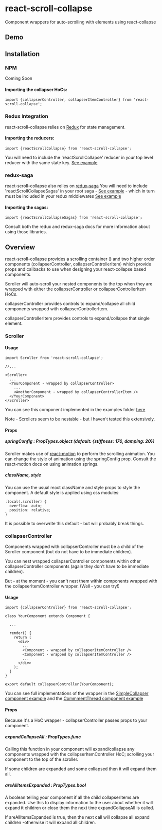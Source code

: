# react-scroll-collapse
Component wrappers for auto-scrolling with elements using react-collapse

## Demo

## Installation

### NPM
Coming Soon


#### Importing the collapser HoCs:
```
import {collapserController, collapserItemController} from 'react-scroll-collapse';
```

### Redux Integration

react-scroll-collapse relies on [Redux](https://github.com/reactjs/redux) for state management.

#### Importing the reducers:
```
import {reactScrollCollapse} from 'react-scroll-collapse';
```

You will need to include the 'reactScrollCollapse' reducer in your top level reducer with
the same state key.  [See example](https://github.com/danhaggard/react-scroll-collapse/examples/reducers/index.js)


### redux-saga

react-scroll-collapse also relies on [redux-saga](https://github.com/yelouafi/redux-saga)
You will need to include 'reactScrollCollapseSagas' in your root saga - [See example](https://github.com/danhaggard/react-scroll-collapse/blob/master/examples/sagas/index.js) - which in turn must be included in your redux middlewares [See example](https://github.com/danhaggard/react-scroll-collapse/blob/master/examples/stores/index.js)

#### Importing the sagas:
```
import {reactScrollCollapseSagas} from 'react-scroll-collapse';
```

Consult both the redux and redux-saga docs for more information about using those
libraries.


## Overview

react-scroll-collapse provides a scrolling container (<Scroller>) and two higher order components (collapserController, collapserControllerItem) which provide props
and callbacks to use when designing your react-collapse based components.

Scroller will auto-scroll your nested components to the top when they are wrapped
with either the collapserController or collapserControllerItem HoCs.

collapserController provides controls to expand/collapse all child components
wrapped with collapserControllerItem.

collapserControllerItem provides controls to expand/collapse that single element.


### Scroller

#### Usage

```
import Scroller from 'react-scroll-collapse';

//...

<Scroller>
  ...
  <YourComponent - wrapped by collapserController>
    ...
    <AnotherComponent - wrapped by collapserControllerItem />
  </YourComponent>
</Scroller>
```

You can see this component implemented in the examples folder [here](https://github.com/danhaggard/react-scroll-collapse/blob/master/examples/components/App.js)

Note - Scrollers seem to be nestable - but I haven't tested this extensively.


#### Props

##### springConfig : PropTypes.object (default: {stiffness: 170, damping: 20})

Scroller makes use of [react-motion](https://github.com/chenglou/react-motion) to
perform the scrolling animation.  You can change the style of animation using
the springConfig prop.  Consult the react-motion docs on using animation springs.

##### className, style

You can use the usual react className and style props to style the component.  A
default style is applied using css modules:

```
:local(.scroller) {
  overflow: auto;
  position: relative;
}
```

It is possible to overwrite this default - but will probably break things.


### collapserController

Components wrapped with collapserController must be a child of the Scroller
component (but do not have to be immediate children).

You can nest wrapped collapserController components within other collapserController components (again they don't have to be immediate children).

But - at the moment - you can't nest them within components wrapped with the
collapserItemController wrapper.  (Well - you can try!)

#### Usage
```
import {collapserController} from 'react-scroll-collapse';

class YourComponent extends Component {

  ...

  render() {
    return (
      <div>
        ...
        <Component - wrapped by collapserItemController />
        <Component - wrapped by collapserItemController />
        ...
      </div>
    );
  }
}

export default collapserController(YourComponent);
```

You can see full implementations of the wrapper in the [SimpleCollapser component example](https://github.com/danhaggard/react-scroll-collapse/blob/master/examples/components/SimpleCollapser/index.js) and the [CommmentThread component example](https://github.com/danhaggard/react-scroll-collapse/blob/master/examples/components/CommentThread/index.js)


#### Props

Because it's a HoC wrapper - collapserController passes props to your component.


##### expandCollapseAll : PropTypes.func

Calling this function in your component will expand/collapse any components
wrapped with the collapserItemController HoC; scrolling your component to the
top of the scroller.

If some children are expanded and some collapsed then it will expand them all.


##### areAllItemsExpanded : PropTypes.bool

A boolean telling your component if all the child collapserItems are expanded.
Use this to display information to the user about whether it will expand it children or close them the next time expandCollapseAll is called.

If areAllItemsExpanded is true, then the next call will collapse all expand children -otherwise it will expand all children.
